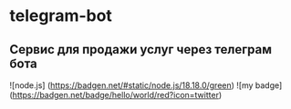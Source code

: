 # telegram-bot
## Сервис для продажи услуг через телеграм бота

!\[node.js\] (https://badgen.net/#static/node.js/18.18.0/green)
!\[my badge\](https://badgen.net/badge/hello/world/red?icon=twitter)
